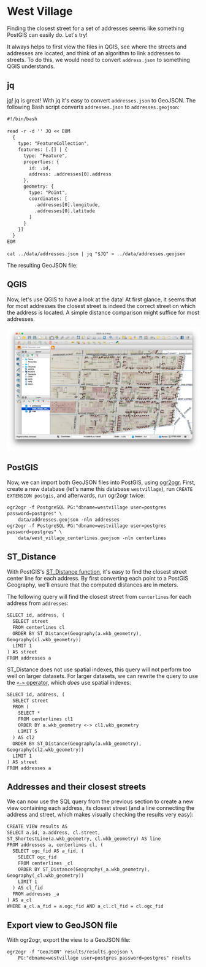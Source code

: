 ---
---

# West Village

Finding the closest street for a set of addresses seems like something PostGIS can easily do. Let's try!

It always helps to first view the files in QGIS, see where the streets and addresses are located, and think of an algorithm to link addresses to streets. To do this, we would need to convert `address.json` to something QGIS understands.

## jq

[jq](http://stedolan.github.io/jq/)! jq is great! With jq it's easy to convert `addresses.json` to GeoJSON. The following Bash script converts `addresses.json` to `addresses.geojson`:

    #!/bin/bash

    read -r -d '' JQ << EOM
      {
        type: "FeatureCollection",
        features: [.[] | {
          type: "Feature",
          properties: {
            id: .id,
            address: .addresses[0].address
          },
          geometry: {
            type: "Point",
            coordinates: [
              .addresses[0].longitude,
              .addresses[0].latitude
            ]
          }
        }]
      }
    EOM

    cat ../data/addresses.json | jq "$JQ" > ../data/addresses.geojson

The resulting GeoJSON file:

<script src="https://embed.github.com/view/geojson/bertspaan/west-village/gh-pages/data/addresses.geojson?width=960&height=700"></script>

## QGIS

Now, let's use QGIS to have a look at the data! At first glance, it seems that for most addresses the closest street is indeed the correct street on which the address is located. A simple distance comparison might suffice for most addresses.

![](img/qgis.png)

## PostGIS

Now, we can import both GeoJSON files into PostGIS, using [ogr2ogr](http://www.gdal.org/ogr2ogr.html). First, create a new database (let's name this database `westvillage`), run `CREATE EXTENSION postgis`, and afterwards, run ogr2ogr twice:

    ogr2ogr -f PostgreSQL PG:"dbname=westvillage user=postgres password=postgres" \
        data/addresses.geojson -nln addresses
    ogr2ogr -f PostgreSQL PG:"dbname=westvillage user=postgres password=postgres" \
        data/west_village_centerlines.geojson -nln centerlines

## ST_Distance

With PostGIS's [ST_Distance function](http://postgis.refractions.net/docs/ST_Distance.html), it's easy to find the closest street center line for each address. By first converting each point to a PostGIS Geography, we'll ensure that the computed distances are in meters.

The following query will find the closest street from `centerlines` for each address from `addresses`:

    SELECT id, address, (
      SELECT street
      FROM centerlines cl
      ORDER BY ST_Distance(Geography(a.wkb_geometry), Geography(cl.wkb_geometry))
      LIMIT 1
    ) AS street
    FROM addresses a

ST_Distance does not use spatial indexes, this query will not perform too well on larger datasets. For larger datasets, we can rewrite the query to use the [`<->` operator](http://postgis.refractions.net/docs/geometry_distance_centroid.html), which _does_ use spatial indexes:

    SELECT id, address, (
      SELECT street
      FROM (
        SELECT *
        FROM centerlines cl1
        ORDER BY a.wkb_geometry <-> cl1.wkb_geometry
        LIMIT 5
      ) AS cl2
      ORDER BY ST_Distance(Geography(a.wkb_geometry), Geography(cl2.wkb_geometry))
      LIMIT 1
    ) AS street
    FROM addresses a

## Addresses and their closest streets

We can now use the SQL query from the previous section to create a new view containing each address, its closest street (and a line connecting the address and street, which makes visually checking the results very easy):

    CREATE VIEW results AS
    SELECT a.id, a.address, cl.street,
    ST_ShortestLine(a.wkb_geometry, cl.wkb_geometry) AS line
    FROM addresses a, centerlines cl, (
      SELECT ogc_fid AS a_fid, (
        SELECT ogc_fid
        FROM centerlines _cl
        ORDER BY ST_Distance(Geography(_a.wkb_geometry), Geography(_cl.wkb_geometry))
        LIMIT 1
      ) AS cl_fid
      FROM addresses _a
    ) AS a_cl
    WHERE a_cl.a_fid = a.ogc_fid AND a_cl.cl_fid = cl.ogc_fid

## Export view to GeoJSON file

With ogr2ogr, export the view to a GeoJSON file:

    ogr2ogr -f "GeoJSON" results/results.geojson \
        PG:"dbname=westvillage user=postgres password=postgres" results

<script src="https://embed.github.com/view/geojson/bertspaan/west-village/gh-pages/results/results.geojson?width=960&height=700"></script>
